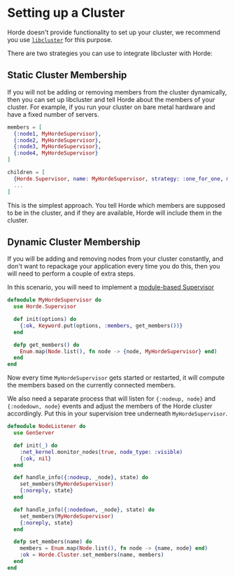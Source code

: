# Setting up a Cluster

Horde doesn't provide functionality to set up your cluster, we recommend you use [`libcluster`](https://hexdocs.pm/libcluster/readme.html) for this purpose.

There are two strategies you can use to integrate libcluster with Horde:

## Static Cluster Membership

If you will not be adding or removing members from the cluster dynamically, then you can set up libcluster and tell Horde about the members of your cluster. For example, if you run your cluster on bare metal hardware and have a fixed number of servers.

```elixir
members = [
  {:node1, MyHordeSupervisor},
  {:node2, MyHordeSupervisor},
  {:node3, MyHordeSupervisor},
  {:node4, MyHordeSupervisor}
]

children = [
  {Horde.Supervisor, name: MyHordeSupervisor, strategy: :one_for_one, members: members},
  ...
]
```

This is the simplest approach. You tell Horde which members are supposed to be in the cluster, and if they are available, Horde will include them in the cluster.

## Dynamic Cluster Membership

If you will be adding and removing nodes from your cluster constantly, and don't want to repackage your application every time you do this, then you will need to perform a couple of extra steps.

In this scenario, you will need to implement a [module-based Supervisor](Horde.Supervisor.html#module-module-based-supervisor)

```elixir
defmodule MyHordeSupervisor do
  use Horde.Supervisor

  def init(options) do
    {:ok, Keyword.put(options, :members, get_members())}
  end

  defp get_members() do
    Enum.map(Node.list(), fn node -> {node, MyHordeSupervisor} end)
  end
end
```

Now every time `MyHordeSupervisor` gets started or restarted, it will compute the members based on the currently connected members.

We also need a separate process that will listen for `{:nodeup, node}` and `{:nodedown, node}` events and adjust the members of the Horde cluster accordingly. Put this in your supervision tree underneath `MyHordeSupervisor`.

```elixir
defmodule NodeListener do
  use GenServer

  def init(_) do
    :net_kernel.monitor_nodes(true, node_type: :visible)
    {:ok, nil}
  end

  def handle_info({:nodeup, _node}, state) do
    set_members(MyHordeSupervisor)
    {:noreply, state}
  end

  def handle_info({:nodedown, _node}, state) do
    set_members(MyHordeSupervisor)
    {:noreply, state}
  end

  defp set_members(name) do
    members = Enum.map(Node.list(), fn node -> {name, node} end)
    :ok = Horde.Cluster.set_members(name, members)
  end
end
```
